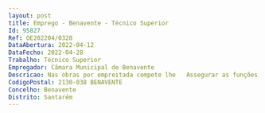 ```yaml
--- 
layout: post
title: Emprego - Benavente - Técnico Superior
Id: 95827
Ref: OE202204/0328
DataAbertura: 2022-04-12
DataFecho: 2022-04-28
Trabalho: Técnico Superior
Empregador: Câmara Municipal de Benavente
Descricao: Nas obras por empreitada compete lhe   Assegurar as funções relativas à planificação, execução e fiscalização e controlo dos empreendimentos previstos no plano plurianual de investimentos que a Câmara Municipal delibere levar a efeito, no âmbito da Divisão   Assegurar a preparação de programas de concurso e caderno de encargos   Assegurar a execução de estudos e projetos de obras e infraestruturas necessárias ao desenvolvimento do plano de atividades, de acordo com as orientações superiores   Assegurar e integrar a constituição de júri de concursos e análise das propostas   Garantir a devida Instrução dos processos de obras a executar por empreitada, de acordo com o regime legal em vigor   Diligenciar, acompanhar e fiscalizar a realização de obras municipais por administração direta, por empreitada ou concessão   Informar pedidos de revisão de preços e ou pagamento de trabalhos a mais   Controlar os custos e os prazos de execução das obras, para além de executar quaisquer outras funções que no âmbito das suas atribuições sejam superiormente solicitadas   Garantir a elaboração das candidaturas e os pedidos de pagamento de obras comparticipadas pelos fundos comunitários, com a colaboração do apoio administrativo   Promover e assegurar a conservação e manutenção dos equipamentos, rede viária, rede de águas residuais e arruamentos urbanos.Tratando se de obras por administração direta compete lhe   Colaborar na análise dos projetos das obras municipais   Diligenciar a execução das obras que a Câmara Municipal delibere levar a efeito por administração direta e subempreitadas que se revelem necessárias   Assegurar a execução de estudos e projetos de obras e infraestruturas necessárias ao desenvolvimento do plano de atividades, de acordo com as orientações superiores   Promover o acompanhamento das obras e assegurar o apoio técnico indispensável    Promover a utilização racional dos materiais a utilizar nas obras e diligenciar para que o seu fornecimento seja atempado, para além de executar quaisquer outras tarefas que no âmbito das suas atribuições sejam superiormente solicitadas.
CodigoPostal: 2130-038 BENAVENTE
Concelho: Benavente
Distrito: Santarém
--- 
```

